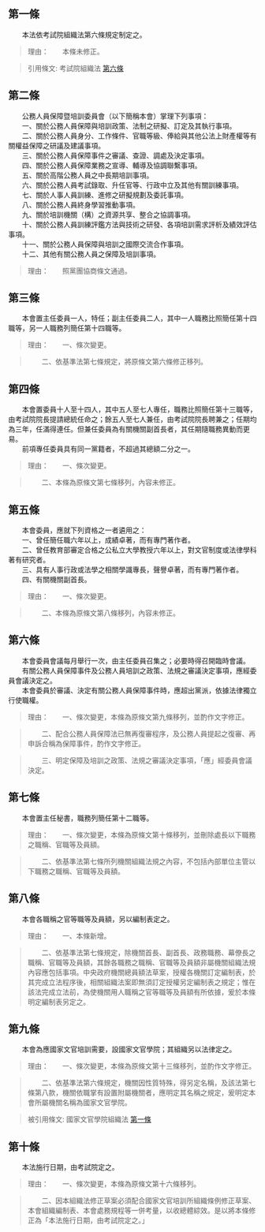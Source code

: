 第一條 
-------
　　本法依考試院組織法第六條規定制定之。  
> 理由：　　本條未修正。

> 引用條文: 考試院組織法 [第六條](../../人事其他/組織編制/考試院組織法.md#第六條-)



第二條 
-------
　　公務人員保障暨培訓委員會（以下簡稱本會）掌理下列事項：  
　　一、關於公務人員保障與培訓政策、法制之研擬、訂定及其執行事項。  
　　二、關於公務人員身分、工作條件、官職等級、俸給與其他公法上財產權等有關權益保障之研議及建議事項。  
　　三、關於公務人員保障事件之審議、查證、調處及決定事項。  
　　四、關於公務人員保障業務之宣導、輔導及協調聯繫事項。  
　　五、關於高階公務人員之中長期培訓事項。  
　　六、關於公務人員考試錄取、升任官等、行政中立及其他有關訓練事項。  
　　七、關於人事人員訓練、進修之研擬規劃及委託事項。  
　　八、關於公務人員終身學習推動事項。  
　　九、關於培訓機關（構）之資源共享、整合之協調事項。  
　　十、關於公務人員訓練評鑑方法與技術之研發、各項培訓需求評析及績效評估事項。  
　　十一、關於公務人員保障與培訓之國際交流合作事項。  
　　十二、其他有關公務人員之保障及培訓事項。  
> 理由：　　照黨團協商條文通過。



第三條 
-------
　　本會置主任委員一人，特任；副主任委員二人，其中一人職務比照簡任第十四職等，另一人職務列簡任第十四職等。  
> 理由：　　一、條次變更。

> 　　二、依基準法第七條規定，將原條文第六條修正移列。



第四條 
-------
　　本會置委員十人至十四人，其中五人至七人專任，職務比照簡任第十三職等，由考試院院長提請總統任命之；餘五人至七人兼任，由考試院院長聘兼之；任期均為三年，任滿得連任。但兼任委員為有關機關副首長者，其任期隨職務異動而更易。  
　　前項專任委員具有同一黨籍者，不超過其總額二分之一。  
> 理由：　　一、條次變更。

> 　　二、本條為原條文第七條移列，內容未修正。



第五條 
-------
　　本會委員，應就下列資格之一者遴用之：  
　　一、曾任簡任職六年以上，成績卓著，而有專門著作者。  
　　二、曾任教育部審定合格之公私立大學教授六年以上，對文官制度或法律學科著有研究者。  
　　三、具有人事行政或法學之相關學識專長，聲譽卓著，而有專門著作者。  
　　四、有關機關副首長。  
> 理由：　　一、條次變更。

> 　　二、本條為原條文第八條移列，內容未修正。



第六條 
-------
　　本會委員會議每月舉行一次，由主任委員召集之；必要時得召開臨時會議。  
　　有關公務人員保障事件及公務人員培訓之政策、法規之審議決定事項，應經委員會議決定之。  
　　本會委員於審議、決定有關公務人員保障事件時，應超出黨派，依據法律獨立行使職權。  
> 理由：　　一、條次變更，本條為原條文第九條移列，並酌作文字修正。

> 　　二、配合公務人員保障法已無再復審程序，及公務人員提起之復審、再申訴合稱為保障事件，酌作文字修正。

> 　　三、明定保障及培訓之政策、法規之審議決定事項，「應」經委員會議決定。



第七條 
-------
　　本會置主任秘書，職務列簡任第十二職等。  
> 理由：　　一、條次變更，本條為原條文第十條移列，並刪除處長以下職務之職稱、官職等及員額。

> 　　二、依基準法第七條所列機關組織法規之內容，不包括內部單位主管以下職務之職稱、官職等及員額。



第八條 
-------
　　本會各職稱之官等職等及員額，另以編制表定之。  
> 理由：　　一、本條新增。

> 　　二、依基準法第七條規定，除機關首長、副首長、政務職務、幕僚長之職稱、官職等及員額，其餘各職務之職稱、官職等及員額非屬機關組織法規內容應包括事項。中央政府機關總員額法草案，授權各機關訂定編制表，於其完成立法程序後，相關組織法案即無須訂定授權另定編制表之規定；惟在該法完成立法前，為使機關用人職稱之官等職等及員額有所依據，爰於本條明定編制表另定之。



第九條 
-------
　　本會為應國家文官培訓需要，設國家文官學院；其組織另以法律定之。  
> 理由：　　一、條次變更，本條為原條文第十三條移列，並酌作文字修正。

> 　　二、依基準法第六條規定，機關因性質特殊，得另定名稱，及該法第七條第八款，機關依職掌有設置附屬機關者，應明定其名稱之規定，爰明定本會所屬機關名稱為國家文官學院。

> 被引用條文: 國家文官學院組織法 [第一條](../../人事其他/組織編制/國家文官學院組織法.md#第一條-)



第十條 
-------
　　本法施行日期，由考試院定之。  
> 理由：　　一、條次變更，本條為原條文第十六條移列。

> 　　二、因本組織法修正草案必須配合國家文官培訓所組織條例修正草案、本會組織編制表、本會處務規程等一併考量，以收總體綜效。是以將本條修正為「本法施行日期，由考試院定之。」
